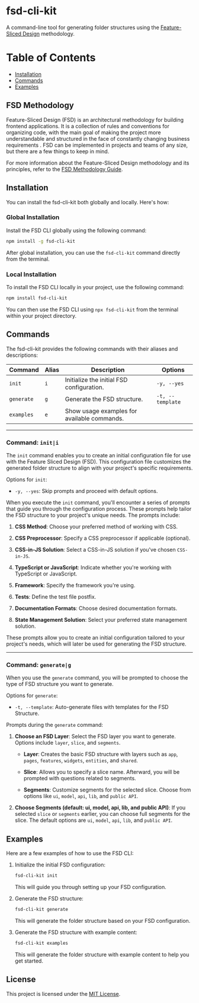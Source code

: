 # fsd-cli-kit

A command-line tool for generating folder structures using the [Feature-Sliced Design](https://feature-sliced.design) methodology.

# Table of Contents

- [Installation](#installation)
- [Commands](#commands)
- [Examples](#examples)

## FSD Methodology

Feature-Sliced Design (FSD) is an architectural methodology for building frontend applications. It is a collection of rules and conventions for organizing code, with the main goal of making the project more understandable and structured in the face of constantly changing business requirements . FSD can be implemented in projects and teams of any size, but there are a few things to keep in mind.

For more information about the Feature-Sliced Design methodology and its principles, refer to the [FSD Methodology Guide](https://feature-sliced.design).

## Installation

You can install the fsd-cli-kit both globally and locally. Here's how:

### Global Installation

Install the FSD CLI globally using the following command:

```bash
npm install -g fsd-cli-kit
```

After global installation, you can use the `fsd-cli-kit` command directly from the terminal.

### Local Installation

To install the FSD CLI locally in your project, use the following command:

```bash
npm install fsd-cli-kit
```

You can then use the FSD CLI using `npx fsd-cli-kit` from the terminal within your project directory.

## Commands

The fsd-cli-kit provides the following commands with their aliases and descriptions:

| Command    | Alias | Description                                 | Options          |
| ---------- | ----- | ------------------------------------------- | ---------------- |
| `init`     | `i`   | Initialize the initial FSD configuration.   | `-y, --yes`      |
| `generate` | `g`   | Generate the FSD structure.                 | `-t, --template` |
| `examples` | `e`   | Show usage examples for available commands. |                  |

---

### Command: `init|i`

The `init` command enables you to create an initial configuration file for use with the Feature Sliced Design (FSD). This configuration file customizes the generated folder structure to align with your project's specific requirements.

Options for `init`:

- `-y, --yes`: Skip prompts and proceed with default options.

When you execute the `init` command, you'll encounter a series of prompts that guide you through the configuration process. These prompts help tailor the FSD structure to your project's unique needs. The prompts include:

1. **CSS Method**: Choose your preferred method of working with CSS.

2. **CSS Preprocessor**: Specify a CSS preprocessor if applicable (optional).

3. **CSS-in-JS Solution**: Select a CSS-in-JS solution if you've chosen `CSS-in-JS`.

4. **TypeScript or JavaScript**: Indicate whether you're working with TypeScript or JavaScript.

5. **Framework**: Specify the framework you're using.

6. **Tests**: Define the test file postfix.

7. **Documentation Formats**: Choose desired documentation formats.

8. **State Management Solution**: Select your preferred state management solution.

These prompts allow you to create an initial configuration tailored to your project's needs, which will later be used for generating the FSD structure.

---

### Command: `generate|g`

When you use the `generate` command, you will be prompted to choose the type of FSD structure you want to generate.

Options for `generate`:

- `-t, --template`: Auto-generate files with templates for the FSD Structure.

Prompts during the `generate` command:

1. **Choose an FSD Layer**: Select the FSD layer you want to generate. Options include `layer`, `slice`, and `segments`.

   - **Layer**: Creates the basic FSD structure with layers such as `app`, `pages`, `features`, `widgets`, `entities`, and `shared`.

   - **Slice**: Allows you to specify a slice name. Afterward, you will be prompted with questions related to segments.

   - **Segments**: Customize segments for the selected slice. Choose from options like `ui`, `model`, `api`, `lib`, and `public API`.

2. **Choose Segments (default: ui, model, api, lib, and public API)**: If you selected `slice` or `segments` earlier, you can choose full segments for the slice. The default options are `ui`, `model`, `api`, `lib`, and `public API`.

## Examples

Here are a few examples of how to use the FSD CLI:

1. Initialize the initial FSD configuration:

   ```bash
   fsd-cli-kit init
   ```

   This will guide you through setting up your FSD configuration.

2. Generate the FSD structure:

   ```bash
   fsd-cli-kit generate
   ```

   This will generate the folder structure based on your FSD configuration.

3. Generate the FSD structure with example content:

   ```bash
   fsd-cli-kit examples
   ```

   This will generate the folder structure with example content to help you get started.

## License

This project is licensed under the [MIT License](LICENSE).
